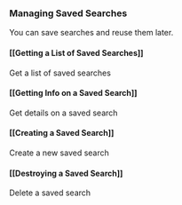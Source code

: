 ### Managing Saved Searches

You can save searches and reuse them later.

#### [[Getting a List of Saved Searches]]

Get a list of saved searches

#### [[Getting Info on a Saved Search]]

Get details on a saved search

#### [[Creating a Saved Search]]

Create a new saved search

#### [[Destroying a Saved Search]]

Delete a saved search
